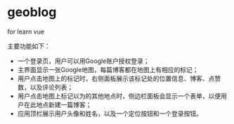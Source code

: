 # geoblog
for learn vue 

主要功能如下：
- 一个登录页，用户可以用Google账户授权登录；
- 主界面显示一张Google地图，每篇博客都在地图上有相应的标记；
- 用户点击地图上的标记时，右侧面板展示该标记处的位置信息、博客、点赞数，以及评论列表；
- 用户点击地图上标记以为的其他地点时，侧边栏面板会显示一个表单，以便用户在此地点新建一篇博客；
- 应用顶栏展示用户头像和姓名，以及一个定位按钮和一个登录按钮。
